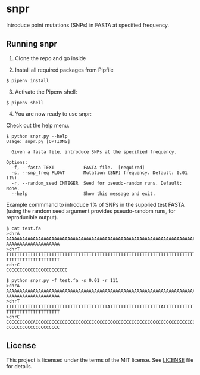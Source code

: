 # snpr
Introduce point mutations (SNPs) in FASTA at specified frequency.

## Running snpr

1. Clone the repo and go inside

2. Install all required packages from Pipfile

```console
$ pipenv install
```

3. Activate the Pipenv shell:

```console
$ pipenv shell
```

4. You are now ready to use snpr:

Check out the help menu.

```console
$ python snpr.py --help
Usage: snpr.py [OPTIONS]

  Given a fasta file, introduce SNPs at the specified frequency.

Options:
  -f, --fasta TEXT           FASTA file.  [required]
  -s, --snp_freq FLOAT       Mutation (SNP) frequency. Default: 0.01 (1%).
  -r, --random_seed INTEGER  Seed for pseudo-random runs. Default: None.
  --help                     Show this message and exit.
```

Example commmand to introduce 1% of SNPs in the supplied test FASTA (using the random seed argument provides pseudo-random runs, for reproducible output).

```console
$ cat test.fa
>chrA
AAAAAAAAAAAAAAAAAAAAAAAAAAAAAAAAAAAAAAAAAAAAAAAAAAAAAAAAAAAAAAAAAAAAAAAAAAAAAAAA
AAAAAAAAAAAAAAAAAAAA
>chrT
TTTTTTTTTTTTTTTTTTTTTTTTTTTTTTTTTTTTTTTTTTTTTTTTTTTTTTTTTTTTTTTTTTTTTTTTTTTTTTTT
TTTTTTTTTTTTTTTTTTTT
>chrC
CCCCCCCCCCCCCCCCCCCCCCC

$ python snpr.py -f test.fa -s 0.01 -r 111
>chrA
AAAAAAAAAAAAAAAAAAAAAAAAAAAAAAAAAAAAAAAAAAAAAAAAAAAAAAAAAAAAAAAAAAAAAAAAAAAAAAAA
AAAAAAAAAAAAAAAAAAAA
>chrT
TTTTTTTTTTTTTTTTTTTTTTTTTTTTTTTTTTTTTTATTTTTTTTTTTTTTTTTTTATTTTTTTTTTTTTTTTTTTTT
TTTTTTTTTTTTTTTTTTTT
>chrC
CCCCCCCCCCACCCCCCCCCCCCCCCCCCCCCCCCCCCCCCCCCCCCCCCCCCCCCCCCCCCCCCCCCCCCCCCCCCCCC
CCCCCCCCCCCCCCCCCCCC
```

## License

This project is licensed under the terms of the MIT license. See [LICENSE](LICENSE) file for details.
